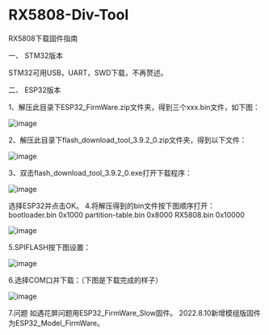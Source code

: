 # RX5808-Div-Tool

RX5808下载固件指南

一、	STM32版本

STM32可用USB，UART，SWD下载，不再赘述。

二、	ESP32版本

1、解压此目录下ESP32_FirmWare.zip文件夹，得到三个xxx.bin文件，如下图：

![image](https://user-images.githubusercontent.com/66466560/183941319-5b98264a-7aaf-42ed-a1c0-3359cdcafc04.png)

2、解压此目录下flash_download_tool_3.9.2_0.zip文件夹，得到以下文件：

![image](https://user-images.githubusercontent.com/66466560/183941369-ae1474e4-ccc6-4826-a105-4ce33f092943.png)
 
3、双击flash_download_tool_3.9.2_0.exe打开下载程序：

![image](https://user-images.githubusercontent.com/66466560/183941402-a557a9e5-d548-456c-b53c-5481e826d153.png)

选择ESP32并点击OK。
4.将解压得到的bin文件按下图顺序打开：
         bootloader.bin     0x1000
         partition-table.bin  0x8000
         RX5808.bin        0x10000 
         
 ![image](https://user-images.githubusercontent.com/66466560/183941506-98f46ba4-1fad-475d-91d7-f391da223f43.png)

5.SPIFLASH按下图设置：

![image](https://user-images.githubusercontent.com/66466560/183941552-d3622ece-0861-4cdc-a700-2601824ec92c.png)
 
6.选择COM口并下载：（下图是下载完成的样子）
 
![image](https://user-images.githubusercontent.com/66466560/183941582-fadea089-f43e-490e-819a-48b0e2b0c2e5.png)

7.问题
如遇花屏问题用ESP32_FirmWare_Slow固件。
2022.8.10新增模组版固件为ESP32_Model_FirmWare。
 
